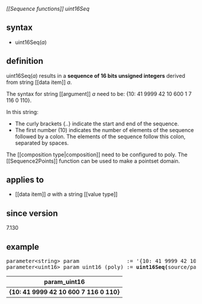 *[[Sequence functions]] uint16Seq*

## syntax

- uint16Seq(*a*)

## definition

uint16Seq(*a*) results in a **sequence of 16 bits unsigned integers** derived from string [[data item]] *a*.

The syntax for string [[argument]] *a* need to be: {10: 41 9999 42 10 600 1 7 116 0 110}.

In this string:
- The curly brackets {..} indicate the start and end of the sequence.
- The first number (10) indicates the number of elements of the sequence followed by a colon. The elements of the sequence follow this colon, separated by spaces.

The [[composition type|composition]] need to be configured to poly. The [[Sequence2Points]] function can be used to make a pointset domain.

## applies to

- [[data item]] *a* with a string [[value type]]

## since version

7.130

## example
<pre>
parameter&lt;string&gt; param               := '{10: 41 9999 42 10 600 1 7 116 0 110}';
parameter&lt;uint16&gt; param_uint16 (poly) := <B>uint16Seq(</B>source/param<B>)</B>;
</pre>

| param_uint16                           |
|----------------------------------------|
| **{10: 41 9999 42 10 600 7 116 0 110}**|
